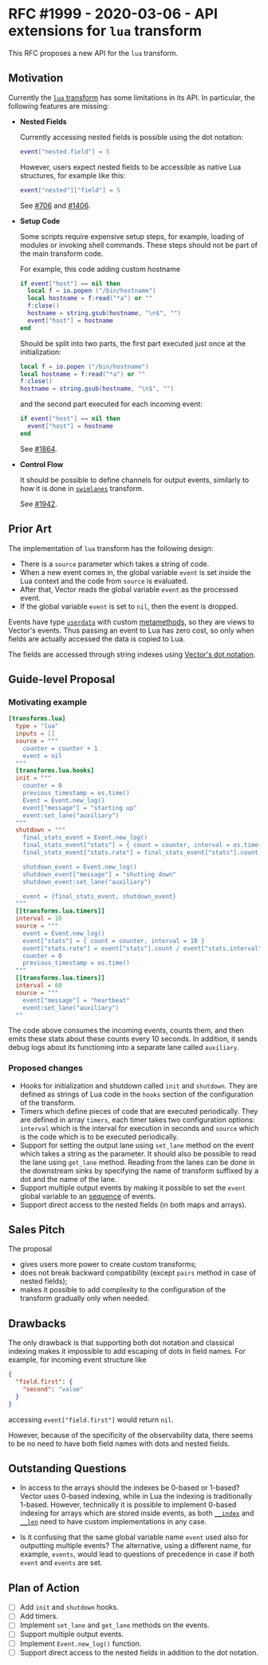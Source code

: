 # RFC #1999 - 2020-03-06 - API extensions for `lua` transform

This RFC proposes a new API for the `lua` transform.

## Motivation

Currently the [`lua` transform](https://vector.dev/docs/reference/transforms/lua/) has some limitations in its API. In particular, the following features are missing:

*   **Nested Fields**

    Currently accessing nested fields is possible using the dot notation:

    ```lua
    event["nested.field"] = 5
    ```

    However, users expect nested fields to be accessible as native Lua structures, for example like this:

    ```lua
    event["nested"]["field"] = 5
    ```

    See [#706](https://github.com/timberio/vector/issues/706) and [#1406](https://github.com/timberio/vector/issues/1406).

*   **Setup Code**

    Some scripts require expensive setup steps, for example, loading of modules or invoking shell commands. These steps should not be part of the main transform code.

    For example, this code adding custom hostname

    ```lua
    if event["host"] == nil then
      local f = io.popen ("/bin/hostname")
      local hostname = f:read("*a") or ""
      f:close()
      hostname = string.gsub(hostname, "\n$", "")
      event["host"] = hostname
    end
    ```

    Should be split into two parts, the first part executed just once at the initialization:

    ```lua
    local f = io.popen ("/bin/hostname")
    local hostname = f:read("*a") or ""
    f:close()
    hostname = string.gsub(hostname, "\n$", "")
    ```

    and the second part executed for each incoming event:

    ```lua
    if event["host"] == nil then
      event["host"] = hostname
    end
    ```

    See [#1864](https://github.com/timberio/vector/issues/1864).

*   **Control Flow**

    It should be possible to define channels for output events, similarly to how it is done in [`swimlanes`](https://vector.dev/docs/reference/transforms/swimlanes/) transform.

    See [#1942](https://github.com/timberio/vector/issues/1942).

## Prior Art

The implementation of `lua` transform has the following design:

* There is a `source` parameter which takes a string of code.
* When a new event comes in, the global variable `event` is set inside the Lua context and the code from `source` is evaluated.
* After that, Vector reads the global variable `event` as the processed event.
* If the global variable `event` is set to `nil`, then the event is dropped.

Events have type [`userdata`](https://www.lua.org/pil/28.1.html) with custom [metamethods](https://www.lua.org/pil/13.html), so they are views to Vector's events. Thus passing an event to Lua has zero cost, so only when fields are actually accessed the data is copied to Lua.

The fields are accessed through string indexes using [Vector's dot notation](https://vector.dev/docs/about/data-model/log/#dot-notation).

## Guide-level Proposal

### Motivating example


```toml
[transforms.lua]
  type = "lua"
  inputs = []
  source = """
    counter = counter + 1
    event = nil
  """
  [transforms.lua.hooks]
  init = """
    counter = 0
    previous_timestamp = os.time()
    Event = Event.new_log()
    event["message"] = "starting up"
    event:set_lane("auxiliary")
  """
  shutdown = """
    final_stats_event = Event.new_log()
    final_stats_event["stats"] = { count = counter, interval = os.time() - previous_timestamp }
    final_stats_event["stats.rate"] = final_stats_event["stats"].count / final_stats_event["stats.interval"]

    shutdown_event = Event.new_log()
    shutdown_event["message"] = "shutting down"
    shutdown_event:set_lane("auxiliary")

    event = {final_stats_event, shutdown_event}
  """
  [[transforms.lua.timers]]
  interval = 10
  source = """
    event = Event.new_log()
    event["stats"] = { count = counter, interval = 10 }
    event["stats.rate"] = event["stats"].count / event["stats.interval"]
    counter = 0
    previous_timestamp = os.time()
  """
  [[transforms.lua.timers]]
  interval = 60
  source = """
    event["message"] = "heartbeat"
    event:set_lane("auxiliary")
  ""
```

The code above consumes the incoming events, counts them, and then emits these stats about these counts every 10 seconds. In addition, it sends debug logs about its functioning into a separate lane called `auxiliary`.

### Proposed changes

* Hooks for initialization and shutdown called `init` and `shutdown`. They are defined as strings of Lua code in the `hooks` section of the configuration of the transform.
* Timers which define pieces of code that are executed periodically. They are defined in array `timers`, each timer takes two configuration options: `interval` which is the interval for execution in seconds and `source` which is the code which is to be executed periodically.
* Support for setting the output lane using `set_lane` method on the event which takes a string as the parameter. It should also be possible to read the lane using `get_lane` method. Reading from the lanes can be done in the downstream sinks by specifying the name of transform suffixed by a dot and the name of the lane.
* Support multiple output events by making it possible to set the `event` global variable to an [sequence](https://www.lua.org/pil/11.1.html) of events.
* Support direct access to the nested fields (in both maps and arrays).

## Sales Pitch

The proposal

* gives users more power to create custom transforms;
* does not break backward compatibility (except `pairs` method in case of nested fields);
* makes it possible to add complexity to the configuration of the transform gradually only when needed.

## Drawbacks

The only drawback is that supporting both dot notation and classical indexing makes it impossible to add escaping of dots in field names. For example, for incoming event structure like

```json
{
  "field.first": {
    "second": "value"
  }
}
```

accessing `event["field.first"]` would return `nil`.

However, because of the specificity of the observability data, there seems to be no need to have both field names with dots and nested fields.

## Outstanding Questions

* In access to the arrays should the indexes be 0-based or 1-based? Vector uses 0-based indexing, while in Lua the indexing is traditionally 1-based. However, technically it is possible to implement 0-based indexing for arrays which are stored inside events, as both [`__index`](https://www.lua.org/pil/13.4.1.html) and [`__len`](https://www.lua.org/manual/5.3/manual.html#3.4.7) need to have custom implementations in any case.

* Is it confusing that the same global variable name `event` used also for outputting multiple events? The alternative, using a different name, for example, `events`, would lead to questions of precedence in case if both `event` and `events` are set.

## Plan of Action

- [ ] Add `init` and `shutdown` hooks.
- [ ] Add timers.
- [ ] Implement `set_lane` and `get_lane` methods on the events.
- [ ] Support multiple output events.
- [ ] Implement `Event.new_log()` function.
- [ ] Support direct access to the nested fields in addition to the dot notation.
